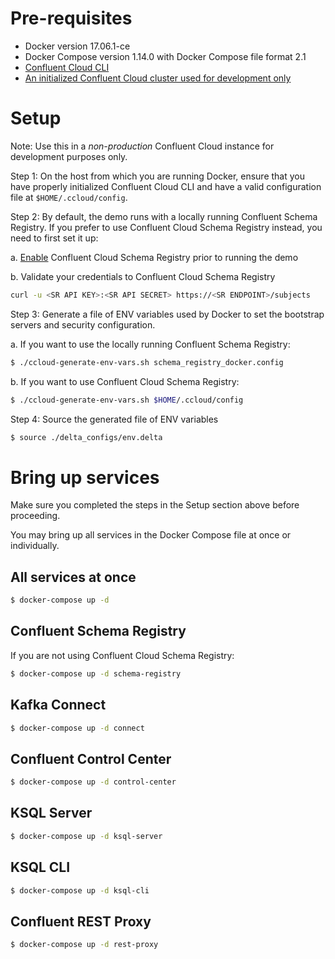 # Pre-requisites

* Docker version 17.06.1-ce
* Docker Compose version 1.14.0 with Docker Compose file format 2.1
* [Confluent Cloud CLI](https://docs.confluent.io/current/cloud-quickstart.html#step-2-install-ccloud-cli)
* [An initialized Confluent Cloud cluster used for development only](https://confluent.cloud)

# Setup

Note: Use this in a *non-production* Confluent Cloud instance for development purposes only.

Step 1: On the host from which you are running Docker, ensure that you have properly initialized Confluent Cloud CLI and have a valid configuration file at `$HOME/.ccloud/config`.

Step 2: By default, the demo runs with a locally running Confluent Schema Registry. If you prefer to use Confluent Cloud Schema Registry instead, you need to first set it up:

   a. [Enable](http://docs.confluent.io/current/quickstart/cloud-quickstart.html#step-3-configure-sr-ccloud) Confluent Cloud Schema Registry prior to running the demo

   b. Validate your credentials to Confluent Cloud Schema Registry

   ```bash
   curl -u <SR API KEY>:<SR API SECRET> https://<SR ENDPOINT>/subjects
   ```

Step 3: Generate a file of ENV variables used by Docker to set the bootstrap servers and security configuration.

   a. If you want to use the locally running Confluent Schema Registry:

   ```bash
   $ ./ccloud-generate-env-vars.sh schema_registry_docker.config
   ```

   b. If you want to use Confluent Cloud Schema Registry:

   ```bash
   $ ./ccloud-generate-env-vars.sh $HOME/.ccloud/config
   ```

Step 4: Source the generated file of ENV variables

```bash
$ source ./delta_configs/env.delta
```

# Bring up services

Make sure you completed the steps in the Setup section above before proceeding. 

You may bring up all services in the Docker Compose file at once or individually.

## All services at once

```bash
$ docker-compose up -d
```

## Confluent Schema Registry

If you are not using Confluent Cloud Schema Registry:

```bash
$ docker-compose up -d schema-registry
```

## Kafka Connect

```bash
$ docker-compose up -d connect
```

## Confluent Control Center

```bash
$ docker-compose up -d control-center
```

## KSQL Server

```bash
$ docker-compose up -d ksql-server
```

## KSQL CLI

```bash
$ docker-compose up -d ksql-cli
```

## Confluent REST Proxy

```bash
$ docker-compose up -d rest-proxy
```
